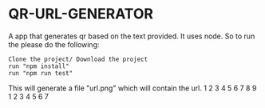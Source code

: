# QR-URL-GENERATOR

A app that generates qr based on the text provided. It uses node. So to run the please do the following:

```
Clone the project/ Download the project
run "npm install"
run "npm run test"
```

This will generate a file "url.png" which will contain the url.
1
2
3
4
5
6
7
8
9
1
2
3
4
5
6
7